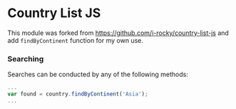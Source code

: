 # Country List JS

This module was forked from https://github.com/i-rocky/country-list-js and add `findByContinent` function for my own use.

### Searching
Searches can be conducted by any of the following methods:

```javascript
...
var found = country.findByContinent('Asia');
...
```